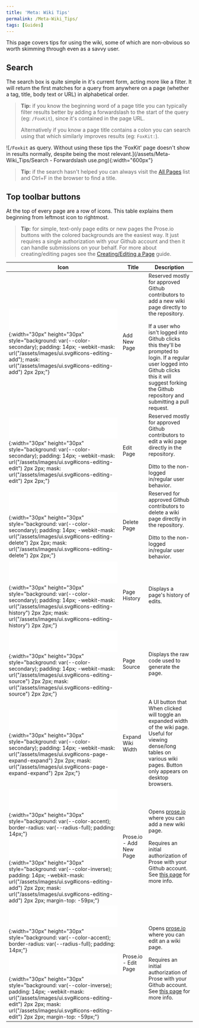 ```yaml
---
title: 'Meta: Wiki Tips'
permalink: /Meta-Wiki_Tips/
tags: [Guides]
---
```


This page covers tips for using the wiki, some of which are non-obvious so worth skimming through even as a savvy user.

## Search

The search box is quite simple in it's current form, acting more like a filter. It will return the first matches for a query from anywhere on a page (whether a tag, title, body text or URL) in alphabetical order.

> **Tip:** if you know the beginning word of a page title you can typically filter results better by adding a forwardslash to the start of the query (eg: `/FoxKit`), since it's contained in the page URL.
>
> Alternatively if you know a page title contains a colon you can search using that which similarly improves results (eg: `FoxKit:`).

![`/Foxkit` as query. Without using these tips the 'FoxKit' page doesn't show in results normally, despite being the most relevant.](/assets/Meta-Wiki_Tips/Search - Forwardslash use.png){:width="600px"}

> **Tip:** if the search hasn't helped you can always visit the [All Pages](/Meta-All_Pages) list and Ctrl+F in the browser to find a title.


## Top toolbar buttons

At the top of every page are a row of icons. This table explains them beginning from leftmost icon to rightmost.

> **Tip:** for simple, text-only page edits or new pages the Prose.io buttons with the colored backgrounds are the easiest way. It just requires a single authorization with your Github account and then it can handle submissions on your behalf. For more about creating/editing pages see the [Creating/Editing a Page](/Meta-Creating_Editing_a_Page) guide.

| Icon | Title | Description |
|-|-|-|
| ![](/assets/images/ui.svg#icons-editing-add){:width="30px" height="30px" style="background: var(--color-secondary); padding: 14px; -webkit-mask: url("/assets/images/ui.svg#icons-editing-add"); mask: url("/assets/images/ui.svg#icons-editing-add") 2px 2px;"} | Add New Page | Reserved mostly for approved Github contributors to add a new wiki page directly to the repository.<br/><br/>If a user who isn't logged into Github clicks this they'll be prompted to login. If a regular user logged into Github clicks this it will suggest forking the Github repository and submitting a pull request. |
| ![](/assets/images/ui.svg#icons-editing-edit){:width="30px" height="30px" style="background: var(--color-secondary); padding: 14px; -webkit-mask: url("/assets/images/ui.svg#icons-editing-edit") 2px 2px; mask: url("/assets/images/ui.svg#icons-editing-edit") 2px 2px;"} | Edit Page | Reserved mostly for approved Github contributors to edit a wiki page directly in the repository.<br/><br/>Ditto to the non-logged in/regular user behavior. |
| ![](/assets/images/ui.svg#icons-editing-delete){:width="30px" height="30px" style="background: var(--color-secondary); padding: 14px; -webkit-mask: url("/assets/images/ui.svg#icons-editing-delete") 2px 2px; mask: url("/assets/images/ui.svg#icons-editing-delete") 2px 2px;"} | Delete Page | Reserved for approved Github contributors to delete a wiki page directly in the repository.<br/><br/>Ditto to the non-logged in/regular user behavior. |
| ![](/assets/images/ui.svg#icons-editing-history){:width="30px" height="30px" style="background: var(--color-secondary); padding: 14px; -webkit-mask: url("/assets/images/ui.svg#icons-editing-history") 2px 2px; mask: url("/assets/images/ui.svg#icons-editing-history") 2px 2px;"} | Page History | Displays a page's history of edits. |
| ![](/assets/images/ui.svg#icons-editing-source){:width="30px" height="30px" style="background: var(--color-secondary); padding: 14px; -webkit-mask: url("/assets/images/ui.svg#icons-editing-source") 2px 2px; mask: url("/assets/images/ui.svg#icons-editing-source") 2px 2px;"} | Page Source | Displays the raw code used to generate the page. |
| ![](/assets/images/ui.svg#icons-page-expand-expand){:width="30px" height="30px" style="background: var(--color-secondary); padding: 14px; -webkit-mask: url("/assets/images/ui.svg#icons-page-expand-expand") 2px 2px; mask: url("/assets/images/ui.svg#icons-page-expand-expand") 2px 2px;"} | Expand Wiki Width | A UI button that When clicked will toggle an expanded width of the wiki page. Useful for viewing dense/long tables on various wiki pages. Button only appears on desktop browsers. |
| ![](/assets/images/ui.svg#icons-editing-add){:width="30px" height="30px" style="background: var(--color-accent); border-radius: var(--radius-full); padding: 14px;"} ![](/assets/images/ui.svg#icons-editing-add){:width="30px" height="30px" style="background: var(--color-inverse); padding: 14px; -webkit-mask: url("/assets/images/ui.svg#icons-editing-add") 2px 2px; mask: url("/assets/images/ui.svg#icons-editing-add") 2px 2px; margin-top: -59px;"} | Prose.io - Add New Page | Opens [prose.io](https://prose.io) where you can add a new wiki page.<br/><br/>Requires an initial authorization of Prose with your Github account. See [this page](/Meta-Creating_Editing_a_Page) for more info. |
| ![](/assets/images/ui.svg#icons-editing-edit){:width="30px" height="30px" style="background: var(--color-accent); border-radius: var(--radius-full); padding: 14px;"} ![](/assets/images/ui.svg#icons-editing-edit){:width="30px" height="30px" style="background: var(--color-inverse); padding: 14px; -webkit-mask: url("/assets/images/ui.svg#icons-editing-edit") 2px 2px; mask: url("/assets/images/ui.svg#icons-editing-edit") 2px 2px; margin-top: -59px;"} | Prose.io - Edit Page | Opens [prose.io](https://prose.io) where you can edit an a wiki page.<br/><br/>Requires an initial authorization of Prose with your Github account. See [this page](/Meta-Creating_Editing_a_Page) for more info. |
